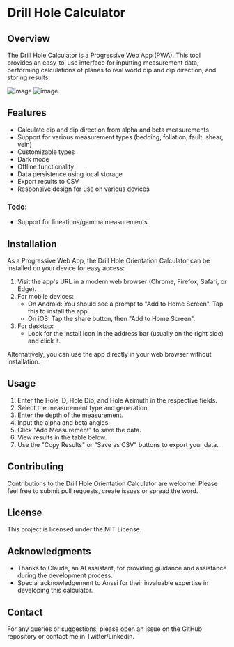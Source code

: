 # Drill Hole Calculator

## Overview

The Drill Hole Calculator is a Progressive Web App (PWA). This tool provides an easy-to-use interface for inputting measurement data, performing calculations of planes to real world dip and dip direction, and storing results.

![image](https://github.com/kinnujan/drillhole-calculator/assets/55635375/bbb588bf-0535-4bf6-978b-60bfd8958ab3)
![image](https://github.com/kinnujan/drillhole-calculator/assets/55635375/da9d8dd3-dd1c-48be-8b51-e8c4473bf82b)


## Features

- Calculate dip and dip direction from alpha and beta measurements
- Support for various measurement types (bedding, foliation, fault, shear, vein)
- Customizable types 
- Dark mode 
- Offline functionality
- Data persistence using local storage
- Export results to CSV
- Responsive design for use on various devices
### Todo:
- Support for lineations/gamma measurements.

## Installation

As a Progressive Web App, the Drill Hole Orientation Calculator can be installed on your device for easy access:

1. Visit the app's URL in a modern web browser (Chrome, Firefox, Safari, or Edge).
2. For mobile devices:
   - On Android: You should see a prompt to "Add to Home Screen". Tap this to install the app.
   - On iOS: Tap the share button, then "Add to Home Screen".
3. For desktop:
   - Look for the install icon in the address bar (usually on the right side) and click it.

Alternatively, you can use the app directly in your web browser without installation.

## Usage

1. Enter the Hole ID, Hole Dip, and Hole Azimuth in the respective fields.
2. Select the measurement type and generation.
3. Enter the depth of the measurement.
4. Input the alpha and beta angles.
5. Click "Add Measurement" to save the data.
6. View results in the table below.
7. Use the "Copy Results" or "Save as CSV" buttons to export your data.


## Contributing

Contributions to the Drill Hole Orientation Calculator are welcome! Please feel free to submit pull requests, create issues or spread the word.

## License

This project is licensed under the MIT License.

## Acknowledgments

- Thanks to Claude, an AI assistant, for providing guidance and assistance during the development process.
- Special acknowledgement to Anssi for their invaluable expertise in developing this calculator.

## Contact

For any queries or suggestions, please open an issue on the GitHub repository or contact me in Twitter/Linkedin.
